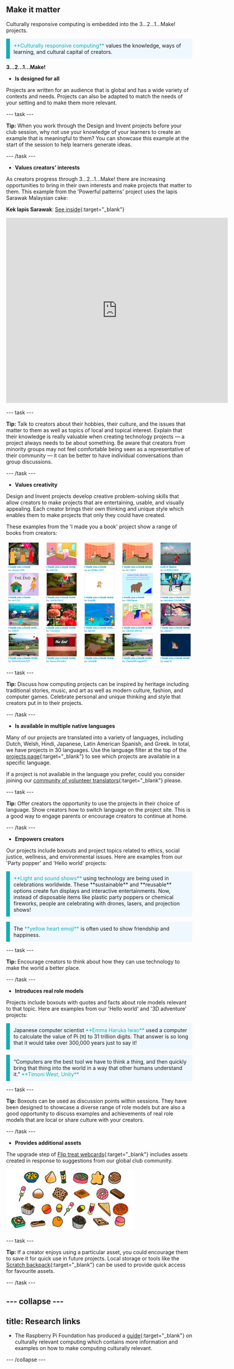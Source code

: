 ## Make it matter

Culturally responsive computing is embedded into the 3...2...1...Make! projects. 

<p style="border-left: solid; border-width:10px; border-color: #0faeb0; background-color: aliceblue; padding: 10px;">
<span style="color: #0faeb0">**Culturally responsive computing**</span> values the knowledge, ways of learning, and cultural capital of creators.</p>


**3...2...1...Make!**

+ **Is designed for all**

Projects are written for an audience that is global and has a wide variety of contexts and needs. Projects can also be adapted to match the needs of your setting and to make them more relevant.   

--- task ---

**Tip:** When you work through the Design and Invent projects before your club session, why not use your knowledge of your learners to create an example that is meaningful to them? You can showcase this example at the start of the session to help learners generate ideas. 

--- /task ---

+ **Values creators' interests** 

As creators progress through 3...2...1...Make! there are increasing opportunities to bring in their own interests and make projects that matter to them. This example from the 'Powerful patterns' project uses the lapis Sarawak Malaysian cake:

**Kek lapis Sarawak**: [See inside](https://trinket.io/python/81be7eb895){:target="_blank"}
<div class="trinket">
  <iframe src="https://trinket.io/embed/python/81be7eb895?outputOnly=true&start=result" width="600" height="500" frameborder="0" marginwidth="0" marginheight="0" allowfullscreen>
  </iframe>
</div>

--- task ---

**Tip:** Talk to creators about their hobbies, their culture, and the issues that matter to them as well as topics of local and topical interest. Explain that their knowledge is really valuable when creating technology projects &mdash; a project always needs to be about something. Be aware that creators from minority groups may not feel comfortable being seen as a representative of their community &mdash; it can be better to have individual conversations than group discussions. 

--- /task ---

+ **Values creativity** 

Design and Invent projects develop creative problem-solving skills that allow creators to make projects that are entertaining, usable, and visually appealing. Each creator brings their own thinking and unique style which enables them to make projects that only they could have created.

These examples from the 'I made you a book' project show a range of books from creators:

![A collection of thumbnails showing different projects made by creators for I made you a book.](images/book.png)

--- task ---

**Tip:** Discuss how computing projects can be inspired by heritage including traditional stories, music, and art as well as modern culture, fashion, and computer games. Celebrate personal and unique thinking and style that creators put in to their projects. 

--- /task ---

+ **Is available in multiple native languages** 

Many of our projects are translated into a variety of languages, including Dutch, Welsh, Hindi, Japanese, Latin American Spanish, and Greek. In total, we have projects in 30 languages. Use the language filter at the top of the [projects page](https://projects.raspberrypi.org/en/projects){:target="_blank"} to see which projects are available in a specific language.

If a project is not available in the language you prefer, could you consider joining our [community of volunteer translators](https://projects.raspberrypi.org/en/projects/getting-started-with-translation){:target="_blank"} please.

--- task ---

**Tip:** Offer creators the opportunity to use the projects in their choice of language. Show creators how to switch language on the project site. This is a good way to engage parents or encourage creators to continue at home.

--- /task ---

+ **Empowers creators** 

Our projects include boxouts and project topics related to ethics, social justice, wellness, and environmental issues. Here are examples from our 'Party popper' and 'Hello world' projects:

<p style="border-left: solid; border-width:10px; border-color: #0faeb0; background-color: aliceblue; padding: 10px;">
<span style="color: #0faeb0">**Light and sound shows**</span> using technology are being used in celebrations worldwide. These **sustainable** and **reusable** options create fun displays and interactive entertainments. Now, instead of disposable items like plastic party poppers or chemical fireworks, people are celebrating with drones, lasers, and projection shows!</p>

<p style="border-left: solid; border-width:10px; border-color: #0faeb0; background-color: aliceblue; padding: 10px;">
The <span style="color: #0faeb0">**yellow heart emoji**</span> is often used to show friendship and happiness.</p>
  

--- task ---

**Tip:** Encourage creators to think about how they can use technology to make the world a better place. 

--- /task ---


+ **Introduces real role models**

Projects include boxouts with quotes and facts about role models relevant to that topic. Here are examples from our 'Hello world' and '3D adventure' projects:

<p style="border-left: solid; border-width:10px; border-color: #0faeb0; background-color: aliceblue; padding: 10px;">
Japanese computer scientist <span style="color: #0faeb0">**Emma Haruka Iwao**</span> used a computer to calculate the value of Pi (π) to 31 trillion digits. That answer is so long that it would take over 300,000 years just to say it!</p>

<p style="border-left: solid; border-width:10px; border-color: #0faeb0; background-color: aliceblue; padding: 10px;">
“Computers are the best tool we have to think a thing, and then quickly bring that thing into the world in a way that other humans understand it.” <span style="color: #0faeb0">**Timoni West, Unity**</span></p> 

--- task ---

**Tip:** Boxouts can be used as discussion points within sessions. They have been designed to showcase a diverse range of role models but are also a good opportunity to discuss examples and achievements of real role models that are local or share culture with your creators. 

--- /task ---


+ **Provides additional assets**

The upgrade step of [Flip treat webcards](https://projects.raspberrypi.org/en/projects/flip-treat-webcards/6){:target="_blank"} includes assets created in response to suggestions from our global club community.

![A collection of graphics representing treats from around the world.](images/treats.png)

--- task ---

**Tip:** If a creator enjoys using a particular asset, you could encourage them to save it for quick use in future projects. Local storage or tools like the [Scratch backpack](https://projects.raspberrypi.org/en/projects/scratch-backpack){:target="_blank"} can be used to provide quick access for favourite assets.

--- /task ---


--- collapse ---
---
title: Research links
---

+ The Raspberry Pi Foundation has produced a [guide](https://www.raspberrypi.org/blog/culturally-relevant-computing-curriculum-guidelines-for-teachers/){:target="_blank"} on culturally relevant computing which contains more information and examples on how to make computing culturally relevant. 

--- /collapse ---

